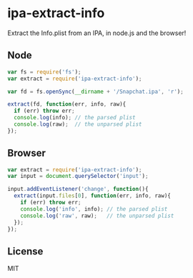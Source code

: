 
# ipa-extract-info

  Extract the Info.plist from an IPA, in node.js and the browser!

## Node

```js
var fs = require('fs');
var extract = require('ipa-extract-info');

var fd = fs.openSync(__dirname + '/Snapchat.ipa', 'r');

extract(fd, function(err, info, raw){
  if (err) throw err;
  console.log(info); // the parsed plist
  console.log(raw);  // the unparsed plist
});
```

## Browser

```js
var extract = require('ipa-extract-info');
var input = document.querySelector('input');

input.addEventListener('change', function(){
  extract(input.files[0], function(err, info, raw){
    if (err) throw err;
    console.log('info', info); // the parsed plist
    console.log('raw', raw);   // the unparsed plist
  });
});
```

## License

  MIT

